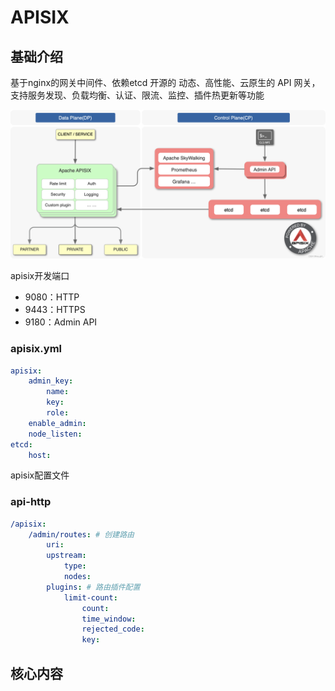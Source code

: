 # APISIX



## 基础介绍

基于nginx的网关中间件、依赖etcd
开源的 动态、高性能、云原生的 API 网关，支持服务发现、负载均衡、认证、限流、监控、插件热更新等功能

![apisix技术架构](../.assets/apisix技术架构.png)


apisix开发端口
- 9080：HTTP
- 9443：HTTPS
- 9180：Admin API


### apisix.yml
```yaml
apisix:
    admin_key:
        name:
        key:
        role:
    enable_admin:
    node_listen:
etcd:
    host:
```

apisix配置文件



### api-http
```yaml
/apisix:
    /admin/routes: # 创建路由
        uri:
        upstream:
            type:
            nodes:
        plugins: # 路由插件配置
            limit-count:
                count:
                time_window:
                rejected_code:
                key:
```

## 核心内容